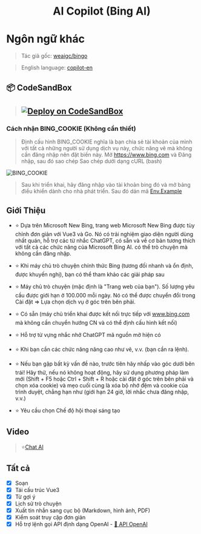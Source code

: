 <h1 align="center">AI Copilot (Bing AI)</h1>

# Ngôn ngữ khác
> Tác giả gốc: [weaigc/bingo](https://github.com/weaigc/bingo)

> English language: [copilot-en](https://github.com/chokiproai/copilot-en)

## 📦 CodeSandBox
> ## [![Deploy on CodeSandBox](https://codesandbox.io/static/img/play-codesandbox.svg)](https://codesandbox.io/p/devbox/github/chokiproai/copilot-vn/tree/master?import=true)

### Cách nhận BING_COOKIE (Không cần thiết)

> Định cấu hình BING_COOKIE nghĩa là bạn chia sẻ tài khoản của mình với tất cả những người sử dụng dịch vụ này, chức năng vẽ mà không cần đăng nhập nên đặt biến này. Mở https://www.bing.com và Đăng nhập, sau đó sao chép Sao chép dưới dạng cURL (bash)

![BING_COOKIE](https://github-production-user-asset-6210df.s3.amazonaws.com/128912789/283979541-9ddecd5c-4fd4-41e8-b699-dbb185242757.png)

> Sau khi triển khai, hãy đăng nhập vào tài khoản bing đó và mở bảng điều khiển dành cho nhà phát triển. Sau đó dán mã <a href="/.env.example">Env.Example</a>

## Giới Thiệu
- ⭐ Dựa trên Microsoft New Bing, trang web Microsoft New Bing được tùy chỉnh đơn giản với Vue3 và Go. Nó có trải nghiệm giao diện người dùng nhất quán, hỗ trợ các từ nhắc ChatGPT, có sẵn và về cơ bản tương thích với tất cả các chức năng của Microsoft Bing AI. có thể trò chuyện mà không cần đăng nhập.

- ⭐ Khi máy chủ trò chuyện chính thức Bing (tương đối nhanh và ổn định, được khuyến nghị), bạn có thể tham khảo các giải pháp sau

- ⭐ Máy chủ trò chuyện (mặc định là "Trang web của bạn"). Số lượng yêu cầu được giới hạn ở 100.000 mỗi ngày. Nó có thể được chuyển đổi trong Cài đặt => Lựa chọn dịch vụ ở góc trên bên phải.

- ⭐ Có sẵn (máy chủ triển khai được kết nối trực tiếp với www.bing.com mà không cần chuyển hướng CN và có thể định cấu hình kết nối)

- ⭐ Hỗ trợ từ vựng nhắc nhở ChatGPT mã nguồn mở hiện có

- ⭐ Khi bạn cần các chức năng nâng cao như vẽ, v.v. (bạn cần ra lệnh).

- ⭐ Nếu bạn gặp bất kỳ vấn đề nào, trước tiên hãy nhấp vào góc dưới bên trái! Hãy thử, nếu nó không hoạt động, hãy sử dụng phương pháp làm mới (Shift + F5 hoặc Ctrl + Shift + R hoặc cài đặt ở góc trên bên phải và chọn xóa cookie) và mẹo cuối cùng là xóa bộ nhớ đệm và cookie của trình duyệt, chẳng hạn như (giới hạn 24 giờ, lời nhắc chưa đăng nhập, v.v.)

- ⭐ Yêu cầu chọn Chế độ hội thoại sáng tạo

## Video

>⭐[Chat AI](https://onedrive.live.com/embed?resid=750758803F9E18F7%21169&authkey=!AGg5_c6ntyVBk0s)

## Tất cả

- [x] Soạn
- [x] Tái cấu trúc Vue3
- [x] Từ gợi ý
- [x] Lịch sử trò chuyện
- [x] Xuất tin nhắn sang cục bộ (Markdown, hình ảnh, PDF)
- [x] Kiểm soát truy cập đơn giản
- [x] Hỗ trợ lệnh gọi API định dạng OpenAI - [🤔 API OpenAI](https://github.com/chokiproai/copilot-vn/blob/master/API.md)